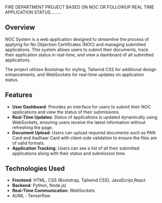 FIRE DEPARTMENT PROJECT BASED ON NOC OR FOLLOWUP  REAL TIME APPLICATION STATUS.........
## Overview
NOC System is a web application designed to streamline the process of applying for No Objection Certificates (NOC) and managing submitted applications. This system allows users to submit their documents, track their application status in real-time, and view a dashboard of all submitted applications. 

The project utilizes Bootstrap for styling, Tailwind CSS for additional design enhancements, and WebSockets for real-time updates on application status.

## Features

- **User Dashboard**: Provides an interface for users to submit their NOC applications and view the status of their submissions.
- **Real-Time Updates**: Status of applications is updated dynamically using WebSockets, ensuring users receive the latest information without refreshing the page.
- **Document Upload**: Users can upload required documents such as PAN Card and Aadhaar Card with client-side validation to ensure the files are of valid formats.
- **Application Tracking**: Users can see a list of all their submitted applications along with their status and submission time.

## Technologies Used

- **Frontend**: HTML, CSS (Bootstrap, Tailwind CSS), JavaScript,React
- **Backend**: Python, Node.js)
- **Real-Time Communication**: WebSockets
-  AI/ML : Tenserflow

